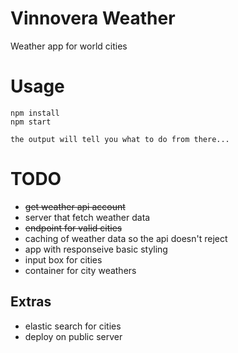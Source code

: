 # Vinnovera Weather

Weather app for world cities

# Usage
```
npm install
npm start

the output will tell you what to do from there...
```

# TODO
* ~~get weather api account~~
* server that fetch weather data
* ~~endpoint for valid cities~~
* caching of weather data so the api doesn't reject
* app with responseive basic styling
* input box for cities
* container for city weathers

## Extras
* elastic search for cities
* deploy on public server
